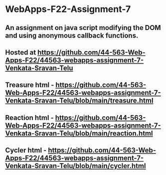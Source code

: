 # WebApps-F22-Assignment-7
An assignment on java script modifying the DOM and using anonymous callback functions.
---
Hosted at https://github.com/44-563-Web-Apps-F22/44563-webapps-assignment-7-Venkata-Sravan-Telu
---
Treasure html - https://github.com/44-563-Web-Apps-F22/44563-webapps-assignment-7-Venkata-Sravan-Telu/blob/main/treasure.html
---
Reaction html - https://github.com/44-563-Web-Apps-F22/44563-webapps-assignment-7-Venkata-Sravan-Telu/blob/main/reaction.html
---
Cycler html - https://github.com/44-563-Web-Apps-F22/44563-webapps-assignment-7-Venkata-Sravan-Telu/blob/main/cycler.html
---
